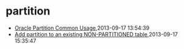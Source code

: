 # partition
* [Oracle Partition Common Usage](/2013/2013-09-17-oracle-partition-common-usage),2013-09-17 13:54:39
* [Add partition to an existing NON-PARTITIONED table](/2013/2013-09-17-add-partition-to-an-existing-non-partitioned-table),2013-09-17 15:35:47
